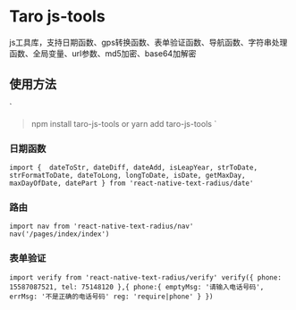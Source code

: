 # Taro js-tools
js工具库，支持日期函数、gps转换函数、表单验证函数、导航函数、字符串处理函数、全局变量、url参数、md5加密、base64加解密

## 使用方法
`
> npm install taro-js-tools
> or
> yarn add taro-js-tools
`

### 日期函数
`
import { 
  dateToStr,
  dateDiff,
  dateAdd,
  isLeapYear,
  strToDate,
  strFormatToDate,
  dateToLong,
  longToDate,
  isDate,
  getMaxDay,
  maxDayOfDate,
  datePart
} from 'react-native-text-radius/date'
`
### 路由
`
import nav from 'react-native-text-radius/nav'
nav('/pages/index/index')
`
### 表单验证
`
import verify from 'react-native-text-radius/verify'
verify({
  phone: 15587087521,
  tel: 75148120
},{
  phone:{
    emptyMsg: '请输入电话号码',
    errMsg: '不是正确的电话号码'
    reg: 'require|phone'
  }
})
`